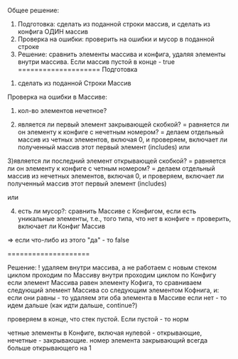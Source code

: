 Общее решение:
1. Подготовка: сделать из поданной строки массив, и сделать из конфига ОДИН массив
2. Проверка на ошибки: проверить на ошибки и мусор в поданной строке
3. Решение: сравнить элементы массива и конфига, удаляя элементы внутри массива. Если массив пустой в конце - true
====================
Подготовка
1) сделать из поданной Строки Массив


Проверка на ошибки в Массиве:

1) кол-во элементов нечетное?


2) является ли первый элемент закрывающей скобкой? =  равняется ли он элементу к конфиге с нечетным номером?
= делаем отдельный массив из четных элементов, включая 0, и проверяем, включает ли полученный массив этот первый элемент (includes)
или

3)является ли последний элемент открывающей скобкой? = равняется ли он элементу к конфиге с четным номером?
= делаем отдельный массив из нечетных элементов, включая 0, и проверяем, включает ли полученный массив этот первый элемент (includes)

или

4) есть ли мусор?: сравнить Массиве с Конфигом, если есть уникальные элементы, т.е., того типа, что нет в конфиге
= проверить, включает ли Конфиг Массив

=> если что-либо из этого "да" - то false

====================

Решение:
! удаляем внутри массива, а не работаем с новым стеком
циклом проходим по Массиву
	внутри проходим циклом по Конфигу
если элемент Массива равен элементу Кофига, то
сравниваем следующий элемент Массива со следующим элементом Кофнига, и:
если они равны - то удаляем эти оба элемента в Массиве
если нет - то идем дальше (как идти дальше, continue?)



<!-- создаем пустой стек (тип данных - массив), куда будем все складывать

проходим циклом по массиву (с исходной строкой)
кладем первый элемент массива в стек

берем следующий элемент массива: если массив не пустой - то:
определяем номер предыдущего лежащего в массиве элмента в конфиге, и, если этот следующий элемент является следующим в конфиге, т.е., имеет номер +1 - то стираем оба, т.е., в стеке делаем pop, а с этим элементом из массива - ничего
иначе кладем в стек -->

проверяем в конце, что стек пустой. Если пустой - то норм


<!-- кладем в стек элемент
1) если стек не пустой, и предыдущая скобка такая же, но открывающая - то удаляем из стека последний элемент
2) если стек не пустой, и предыдущая скобка другого типа - то оставляем
3) в конце, если стек не пустой - то ошибка, если пустой - то норм -->


четные элементы в Конфиге, включая нулевой - открывающие, нечетные - закрывающие.
номер элемента закрывающий всегда больше открывающего на 1
